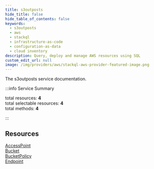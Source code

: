 ```yaml
---
title: s3outposts
hide_title: false
hide_table_of_contents: false
keywords:
  - s3outposts
  - aws
  - stackql
  - infrastructure-as-code
  - configuration-as-data
  - cloud inventory
description: Query, deploy and manage AWS resources using SQL
custom_edit_url: null
image: /img/providers/aws/stackql-aws-provider-featured-image.png
---
```


The s3outposts service documentation.

:::info Service Summary

<div class="row">
<div class="providerDocColumn">
<span>total resources:&nbsp;<b>4</b></span><br />
<span>total selectable resources:&nbsp;<b>4</b></span><br />
<span>total methods:&nbsp;<b>4</b></span><br />
</div>
</div>

:::

## Resources
<div class="row">
<div class="providerDocColumn">
<a href="/providers/aws/s3outposts/AccessPoint/">AccessPoint</a><br />
<a href="/providers/aws/s3outposts/Bucket/">Bucket</a>
</div>
<div class="providerDocColumn">
<a href="/providers/aws/s3outposts/BucketPolicy/">BucketPolicy</a><br />
<a href="/providers/aws/s3outposts/Endpoint/">Endpoint</a>
</div>
</div>